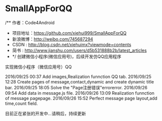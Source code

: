 # SmallAppForQQ

/**  作者：Code4Android
 *   项目地址：https://github.com/xiehui999/SmallAppForQQ
 *   新浪微博：http://weibo.com/745687294
 *   CSDN  :    http://blog.csdn.net/xiehuimx?viewmode=contents
 *   简书   :   http://www.jianshu.com/users/d5b531888b2b/latest_articles
 * */
创建微信小程序(微信应用号)，后续开发仿QQ应用程序

实现微信小程序（微信应用号）QQ 

2016/09/25 00:37  Add images,Realization funnction QQ tab.
2016/09/25 12:28  Create pages of message,contact,dynamic and  create dynamic title bar.
2016/09/25 18:05  Solve the "Page注册错误"errorerror.
2016/09/26 09:54  Add data in message.js file.
2016/09/26 13:09  Realization funnction of message pagepage.
2016/09/26 15:52  Perfect message page layout,add time,count field.

目前正在紧张的开发中...请稍后，持续更新
